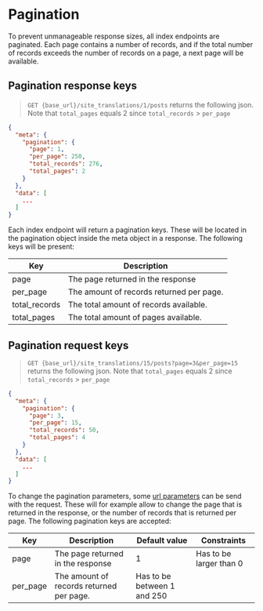 # Pagination

To prevent unmanageable response sizes, all index endpoints are paginated.
Each page contains a number of records, and if the total number of records exceeds
the number of records on a page, a next page will be available.

## Pagination response keys

> `GET {base_url}/site_translations/1/posts` returns the following json. Note that
`total_pages` equals 2 since `total_records` > `per_page`

```json
{
  "meta": {
    "pagination": {
      "page": 1,
      "per_page": 250,
      "total_records": 276,
      "total_pages": 2
    }
  },
  "data": [
    ...
  ]
}
```

Each index endpoint will return a pagination keys. These will be located in
the pagination object inside the meta object in a response.
The following keys will be present:

Key | Description
--------- | -----------
page | The page returned in the response
per_page | The amount of records returned per page.
total_records | The total amount of records available.
total_pages | The total amount of pages available.


## Pagination request keys

> `GET {base_url}/site_translations/15/posts?page=3&per_page=15` returns the following json. Note that
`total_pages` equals 2 since `total_records` > `per_page`

```json
{
  "meta": {
    "pagination": {
      "page": 3,
      "per_page": 15,
      "total_records": 50,
      "total_pages": 4
    }
  },
  "data": [
    ...
  ]
}
```

To change the pagination parameters, some [url parameters](#url-parameters) can be
send with the request. These will for example allow to change the page that is returned
in the response, or the number of records that is returned per page. The following
pagination keys are accepted:

Key | Description | Default value | Constraints
--------- | ----------- | ----------- | -----------
page | The page returned in the response | 1 | Has to be larger than 0
per_page | The amount of records returned per page. | Has to be between 1 and 250
